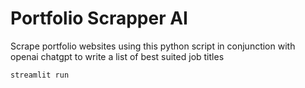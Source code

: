 # Portfolio Scrapper AI 
Scrape portfolio websites using this python script in conjunction with openai chatgpt to write a list of best suited job titles

```
streamlit run
```
